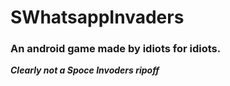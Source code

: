 # SWhatsappInvaders
### An android game made by idiots for idiots.

**_Clearly not a Spoce Invoders ripoff_**
